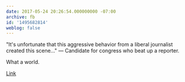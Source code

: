 ```yaml
---
date: 2017-05-24 20:26:54.000000000 -07:00
archive: fb
id: '1495682814'
weblog: false
---
```


"It's unfortunate that this aggressive behavior from a liberal journalist created this scene..." — Candidate for congress who beat up a reporter. 

What a world. 

[Link](http://www.foxnews.com/politics/2017/05/24/greg-gianforte-fox-news-team-witnesses-gop-house-candidate-body-slam-reporter.html)
